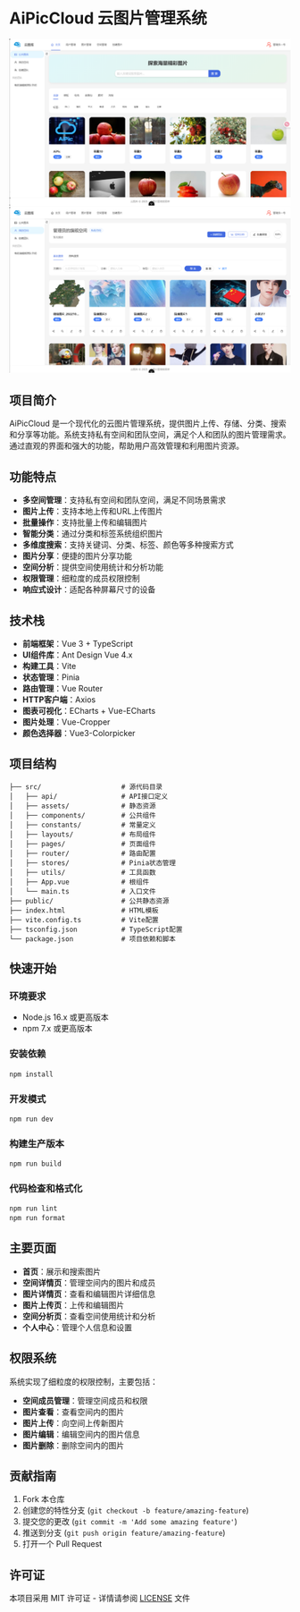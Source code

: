 # AiPicCloud 云图片管理系统
![主页](https://github.com/linbei0/AIPicCloud-backed/blob/master/picture/Home.png)
![空间](https://github.com/linbei0/AIPicCloud-backed/blob/master/picture/space.png)
## 项目简介

AiPicCloud 是一个现代化的云图片管理系统，提供图片上传、存储、分类、搜索和分享等功能。系统支持私有空间和团队空间，满足个人和团队的图片管理需求。通过直观的界面和强大的功能，帮助用户高效管理和利用图片资源。

## 功能特点

- **多空间管理**：支持私有空间和团队空间，满足不同场景需求
- **图片上传**：支持本地上传和URL上传图片
- **批量操作**：支持批量上传和编辑图片
- **智能分类**：通过分类和标签系统组织图片
- **多维度搜索**：支持关键词、分类、标签、颜色等多种搜索方式
- **图片分享**：便捷的图片分享功能
- **空间分析**：提供空间使用统计和分析功能
- **权限管理**：细粒度的成员权限控制
- **响应式设计**：适配各种屏幕尺寸的设备

## 技术栈

- **前端框架**：Vue 3 + TypeScript
- **UI组件库**：Ant Design Vue 4.x
- **构建工具**：Vite
- **状态管理**：Pinia
- **路由管理**：Vue Router
- **HTTP客户端**：Axios
- **图表可视化**：ECharts + Vue-ECharts
- **图片处理**：Vue-Cropper
- **颜色选择器**：Vue3-Colorpicker

## 项目结构

```
├── src/                    # 源代码目录
│   ├── api/                # API接口定义
│   ├── assets/             # 静态资源
│   ├── components/         # 公共组件
│   ├── constants/          # 常量定义
│   ├── layouts/            # 布局组件
│   ├── pages/              # 页面组件
│   ├── router/             # 路由配置
│   ├── stores/             # Pinia状态管理
│   ├── utils/              # 工具函数
│   ├── App.vue             # 根组件
│   └── main.ts             # 入口文件
├── public/                 # 公共静态资源
├── index.html              # HTML模板
├── vite.config.ts          # Vite配置
├── tsconfig.json           # TypeScript配置
└── package.json            # 项目依赖和脚本
```

## 快速开始

### 环境要求

- Node.js 16.x 或更高版本
- npm 7.x 或更高版本

### 安装依赖

```bash
npm install
```

### 开发模式

```bash
npm run dev
```

### 构建生产版本

```bash
npm run build
```

### 代码检查和格式化

```bash
npm run lint
npm run format
```

## 主要页面

- **首页**：展示和搜索图片
- **空间详情页**：管理空间内的图片和成员
- **图片详情页**：查看和编辑图片详细信息
- **图片上传页**：上传和编辑图片
- **空间分析页**：查看空间使用统计和分析
- **个人中心**：管理个人信息和设置

## 权限系统

系统实现了细粒度的权限控制，主要包括：

- **空间成员管理**：管理空间成员和权限
- **图片查看**：查看空间内的图片
- **图片上传**：向空间上传新图片
- **图片编辑**：编辑空间内的图片信息
- **图片删除**：删除空间内的图片

## 贡献指南

1. Fork 本仓库
2. 创建您的特性分支 (`git checkout -b feature/amazing-feature`)
3. 提交您的更改 (`git commit -m 'Add some amazing feature'`)
4. 推送到分支 (`git push origin feature/amazing-feature`)
5. 打开一个 Pull Request

## 许可证

本项目采用 MIT 许可证 - 详情请参阅 [LICENSE](LICENSE) 文件

​        
